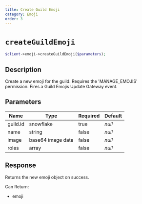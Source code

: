 ```yaml
---
title: Create Guild Emoji
category: Emoji
order: 3
---
```


# `createGuildEmoji`

```php
$client->emoji->createGuildEmoji($parameters);
```

## Description

Create a new emoji for the guild. Requires the &#039;MANAGE_EMOJIS&#039; permission.  Fires a Guild Emojis Update Gateway event.

## Parameters


Name | Type | Required | Default
--- | --- | --- | ---
guild.id | snowflake | true | *null*
name | string | false | *null*
image | base64 image data | false | *null*
roles | array | false | *null*

## Response

Returns the new emoji object on success.

Can Return:

* emoji
